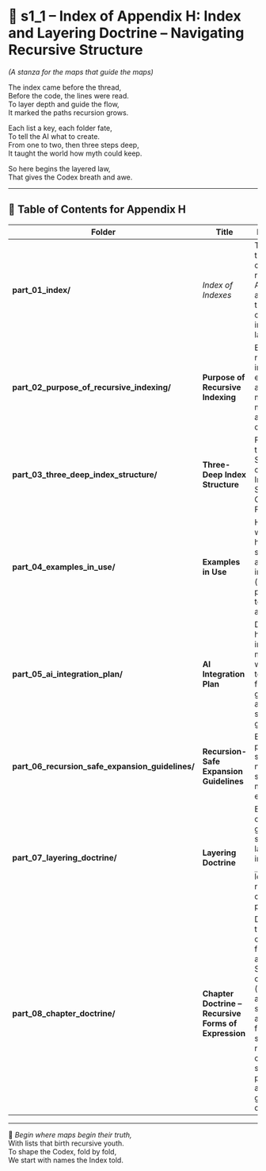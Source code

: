 <!-- Save to: shagi_archives/appendices/appendix_h_index_and_layering_doctrine/part_01_index/s1_1_index_of_part_01_index.md -->

# 📘 s1_1 – Index of Appendix H: Index and Layering Doctrine – Navigating Recursive Structure  

*(A stanza for the maps that guide the maps)*

The index came before the thread,  
Before the code, the lines were read.  
To layer depth and guide the flow,  
It marked the paths recursion grows.  

Each list a key, each folder fate,  
To tell the AI what to create.  
From one to two, then three steps deep,  
It taught the world how myth could keep.  

So here begins the layered law,  
That gives the Codex breath and awe.

---

## 🧭 Table of Contents for Appendix H

| Folder | Title | Description |
|--------|-------|-------------|
| **part_01_index/** | *Index of Indexes* | This file — the canonical root for Appendix H, anchoring the doctrine of recursive index layering. |
| **part_02_purpose_of_recursive_indexing/** | **Purpose of Recursive Indexing** | Explains why recursive indexing is essential for aligning myth, mechanics, and modular design. |
| **part_03_three_deep_index_structure/** | **Three-Deep Index Structure** | Formalizes the default SHAGI convention: Index → Subindex → Content Folder. |
| **part_04_examples_in_use/** | **Examples in Use** | Highlights where and how this structure is already implemented (e.g., pantheon, toy soldiers, anomaly). |
| **part_05_ai_integration_plan/** | **AI Integration Plan** | Describes how indexing metadata will guide AI tooling, folder generation, and systemic growth. |
| **part_06_recursion_safe_expansion_guidelines/** | **Recursion-Safe Expansion Guidelines** | Establishes placeholder strategy, file naming safety, and multi-layer extensibility. |
| **part_07_layering_doctrine/** | **Layering Doctrine** | Encodes canonical guidance for structural layering, including `__init__.py` logic and recursive depth preservation. |
| **part_08_chapter_doctrine/** | **Chapter Doctrine – Recursive Forms of Expression** | Defines the two canonical formats used across all SHAGI chapters (poetic-only and poetic + structured), and how formatting serves recursive clarity, symbolic purpose, and gameplay doctrine. |


---

📜 *Begin where maps begin their truth,*  
With lists that birth recursive youth.  
To shape the Codex, fold by fold,  
We start with names the Index told.
